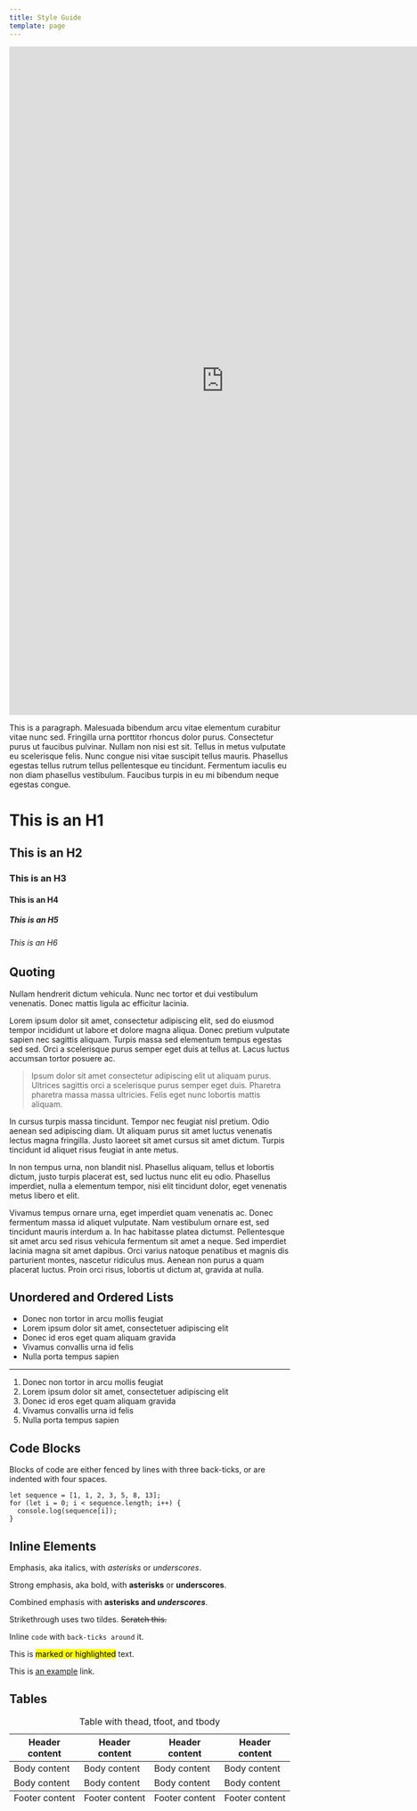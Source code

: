 ```yaml
---
title: Style Guide
template: page
---
```

<iframe src="https://docs.google.com/forms/d/e/1FAIpQLSfQ4U9SkiieDo_5BKdUt9HafDaNjpRzv3RZ--hdk4aEwIclDw/viewform?embedded=true" width="770" height="1200" frameborder="0" marginheight="0" marginwidth="0">Loading…</iframe>



This is a paragraph. Malesuada bibendum arcu vitae elementum curabitur vitae nunc sed. Fringilla urna porttitor rhoncus dolor purus. Consectetur purus ut faucibus pulvinar. Nullam non nisi est sit. Tellus in metus vulputate eu scelerisque felis. Nunc congue nisi vitae suscipit tellus mauris. Phasellus egestas tellus rutrum tellus pellentesque eu tincidunt. Fermentum iaculis eu non diam phasellus vestibulum. Faucibus turpis in eu mi bibendum neque egestas congue.

# This is an H1

## This is an H2

### This is an H3

#### This is an H4

##### This is an H5

###### This is an H6

## Quoting

Nullam hendrerit dictum vehicula. Nunc nec tortor et dui vestibulum venenatis. Donec mattis ligula ac efficitur lacinia.

Lorem ipsum dolor sit amet, consectetur adipiscing elit, sed do eiusmod tempor incididunt ut labore et dolore magna aliqua. Donec pretium vulputate sapien nec sagittis aliquam. Turpis massa sed elementum tempus egestas sed sed. Orci a scelerisque purus semper eget duis at tellus at. Lacus luctus accumsan tortor posuere ac. 

> Ipsum dolor sit amet consectetur adipiscing elit ut aliquam purus. Ultrices sagittis orci a scelerisque purus semper eget duis. Pharetra pharetra massa massa ultricies. Felis eget nunc lobortis mattis aliquam.

In cursus turpis massa tincidunt. Tempor nec feugiat nisl pretium. Odio aenean sed adipiscing diam. Ut aliquam purus sit amet luctus venenatis lectus magna fringilla. Justo laoreet sit amet cursus sit amet dictum. Turpis tincidunt id aliquet risus feugiat in ante metus.

In non tempus urna, non blandit nisl. Phasellus aliquam, tellus et lobortis dictum, justo turpis placerat est, sed luctus nunc elit eu odio. Phasellus imperdiet, nulla a elementum tempor, nisi elit tincidunt dolor, eget venenatis metus libero et elit.

Vivamus tempus ornare urna, eget imperdiet quam venenatis ac. Donec fermentum massa id aliquet vulputate. Nam vestibulum ornare est, sed tincidunt mauris interdum a. In hac habitasse platea dictumst. Pellentesque sit amet arcu sed risus vehicula fermentum sit amet a neque. Sed imperdiet lacinia magna sit amet dapibus. Orci varius natoque penatibus et magnis dis parturient montes, nascetur ridiculus mus. Aenean non purus a quam placerat luctus. Proin orci risus, lobortis ut dictum at, gravida at nulla. 

## Unordered and Ordered Lists

* Donec non tortor in arcu mollis feugiat
* Lorem ipsum dolor sit amet, consectetuer adipiscing elit
* Donec id eros eget quam aliquam gravida
* Vivamus convallis urna id felis
* Nulla porta tempus sapien

- - -

1. Donec non tortor in arcu mollis feugiat
2. Lorem ipsum dolor sit amet, consectetuer adipiscing elit
3. Donec id eros eget quam aliquam gravida
4. Vivamus convallis urna id felis
5. Nulla porta tempus sapien

## Code Blocks

Blocks of code are either fenced by lines with three back-ticks, or are indented with four spaces.

```
let sequence = [1, 1, 2, 3, 5, 8, 13];
for (let i = 0; i < sequence.length; i++) {
  console.log(sequence[i]);
}
```

## Inline Elements

Emphasis, aka italics, with *asterisks* or *underscores*.

Strong emphasis, aka bold, with **asterisks** or **underscores**.

Combined emphasis with **asterisks and *underscores***.

Strikethrough uses two tildes. ~~Scratch this.~~

Inline `code` with `back-ticks around` it.

This is <mark>marked or highlighted</mark> text.

This is [an example](http://example.com) link.

## Tables

<div class="responsive-table">
  <table>
      <caption>Table with thead, tfoot, and tbody</caption>
    <thead>
      <tr>
        <th>Header content</th>
        <th>Header content</th>
        <th>Header content</th>
        <th>Header content</th>
      </tr>
    </thead>
    <tbody>
      <tr>
        <td>Body content</td>
        <td>Body content</td>
        <td>Body content</td>
        <td>Body content</td>
      </tr>
      <tr>
        <td>Body content</td>
        <td>Body content</td>
        <td>Body content</td>
        <td>Body content</td>
      </tr>
    </tbody>
    <tfoot>
      <tr>
        <td>Footer content</td>
        <td>Footer content</td>
    <td>Footer content</td>
    <td>Footer content</td>
      </tr>
    </tfoot>
  </table>
</div>